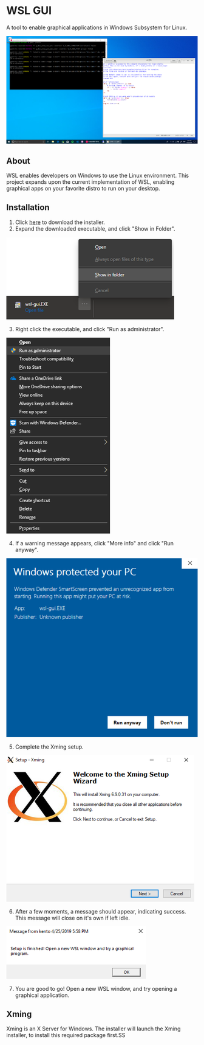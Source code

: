 # WSL GUI
A tool to enable graphical applications in Windows Subsystem for Linux.

![gedit](images/gedit.png)

## About
WSL enables developers on Windows to use the Linux environment. This project expands upon the current implementation of WSL, enabling graphical apps on your favorite distro to run on your desktop. 

## Installation
1. Click [here](https://github.com/KentoNishi/WSL-GUI/raw/master/wsl-gui.EXE) to download the installer.
2. Expand the downloaded executable, and click "Show in Folder".

![show](images/show.png)

3. Right click the executable, and click "Run as administrator".

![admin](images/admin.png)

4. If a warning message appears, click "More info" and click "Run anyway".

![admin](images/defender.png)

5. Complete the Xming setup.

![admin](images/xming.png)

6. After a few moments, a message should appear, indicating success. This message will close on it's own if left idle.

![admin](images/message.png)

7. You are good to go! Open a new WSL window, and try opening a graphical application.

## Xming
Xming is an X Server for Windows. The installer will launch the Xming installer, to install this required package first.SS